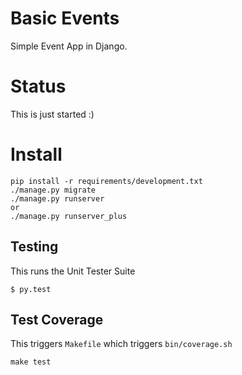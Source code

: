 # Basic Events

Simple Event App in Django.

# Status

This is just started :)

# Install

```
pip install -r requirements/development.txt
./manage.py migrate
./manage.py runserver
or
./manage.py runserver_plus
```

## Testing
This runs the Unit Tester Suite
```
$ py.test
```

## Test Coverage
This triggers `Makefile` which triggers `bin/coverage.sh`
```
make test
```


